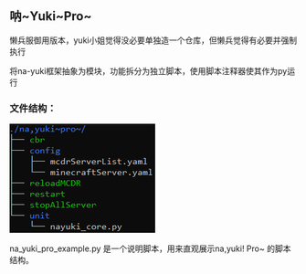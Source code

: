 ## 呐~Yuki~Pro~

懒兵服御用版本，yuki小姐觉得没必要单独造一个仓库，但懒兵觉得有必要并强制执行

将na-yuki框架抽象为模块，功能拆分为独立脚本，使用脚本注释器使其作为py运行

### 文件结构：

![File_structure](https://github.com/Lazy-Bing-Server/na-yuki_Pro/blob/master/png/File_structure.png)

na_yuki_pro_example.py 是一个说明脚本，用来直观展示na,yuki! Pro~ 的脚本结构。

